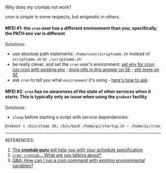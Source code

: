 Why does my crontab not work? 

cron is simple in some respects, but enigmatic in others.



#### MFEI #1: the `cron` user has a different environment than you; specifically, the PATH env var is different

Solutions:

- use absolute path statements: `/home/user/scriptname.sh` instead of `scriptname.sh` or `./scriptname.sh` 
- be really clever, and set the `cron` user's environment:  [set env for cron](https://stackoverflow.com/questions/2229825/where-can-i-set-environment-variables-that-crontab-will-use); [run cron with existing env](https://unix.stackexchange.com/questions/27289/how-can-i-run-a-cron-command-with-existing-environmental-variables) ; [more info in this answer on SE](https://serverfault.com/a/337921/515728) ; [still more on SE](https://stackoverflow.com/questions/2135478/how-to-simulate-the-environment-cron-executes-a-script-with) 
- ask `cron` to tell you what `environment` it's using - [here's how to ask](WhatIsCronEnvironment.md).



#### MFEI #2: `cron` has no awareness of the state of other services when it starts. This is typically only an issue when using the `@reboot` facility

Solutions: 

- `sleep` before starting a script with service dependencies: 

```bash
@reboot ( /bin/sleep 30; /bin/bash /home/pi/startup.sh > /home/pi/cronjoblog 2>&1)
```



------

REFERENCES:

1. [The **crontab guru** will help you with your schedule specification](https://crontab.guru/#30_0,1,2,3_*_*_*) 
2. [`cron`, `crontab`... What are you talking about?](https://www.ostechnix.com/a-beginners-guide-to-cron-jobs/) 
3. [Q&A: How can I run a cron command with existing environmental variables?](https://unix.stackexchange.com/questions/27289/how-can-i-run-a-cron-command-with-existing-environmental-variables) 
